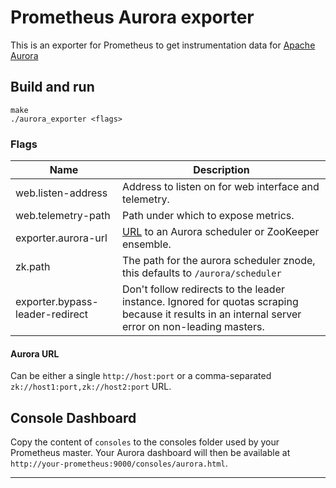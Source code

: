 # Prometheus Aurora exporter

This is an exporter for Prometheus to get instrumentation data for [Apache Aurora](http://aurora.apache.org/)

## Build and run

    make
    ./aurora_exporter <flags>

### Flags

Name                            | Description
--------------------------------|------------
web.listen-address              | Address to listen on for web interface and telemetry.
web.telemetry-path              | Path under which to expose metrics.
exporter.aurora-url             | [URL](#aurora-url) to an Aurora scheduler or ZooKeeper ensemble.
zk.path                         | The path for the aurora scheduler znode, this defaults to `/aurora/scheduler`
exporter.bypass-leader-redirect | Don't follow redirects to the leader instance. Ignored for quotas scraping because it results in an internal server error on non-leading masters.

#### Aurora URL
Can be either a single ``http://host:port`` or a comma-separated ``zk://host1:port,zk://host2:port`` URL.

## Console Dashboard

Copy the content of `consoles` to the consoles folder used by your Prometheus master. Your Aurora
dashboard will then be available at `http://your-prometheus:9000/consoles/aurora.html`.

---
